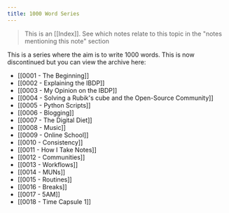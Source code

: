 ```yaml
---
title: 1000 Word Series
---
```


> This is an [[Index]]. See which notes relate to this topic in the "notes mentioning this note" section

This is a series where the aim is to write 1000 words. This is now discontinued but you can view the archive here:

- [[0001 - The Beginning]]
- [[0002 - Explaining the IBDP]]
- [[0003 - My Opinion on the IBDP]]
- [[0004 - Solving a Rubik's cube and the Open-Source Community]]
- [[0005 - Python Scripts]]
- [[0006 - Blogging]]
- [[0007 - The Digital Diet]]
- [[0008 - Music]]
- [[0009 - Online School]]
- [[0010 - Consistency]]
- [[0011 - How I Take Notes]]
- [[0012 - Communities]]
- [[0013 - Workflows]]
- [[0014 - MUNs]]
- [[0015 - Routines]]
- [[0016 - Breaks]]
- [[0017 - 5AM]]
- [[0018 - Time Capsule 1]]